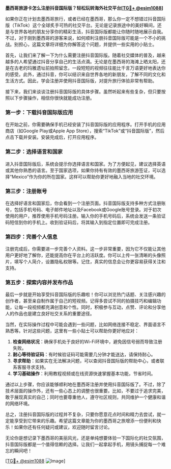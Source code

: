**墨西哥旅游卡怎么注册抖音国际版？轻松玩转海外社交平台[[TG💪+ @esim1088](https://t.me/s/esim1088)]**

如果你正在计划去墨西哥旅行，或者已经在墨西哥，那么你一定不想错过抖音国际版（TikTok）这个全球炙手可热的社交平台。无论是记录旅途中的美好瞬间，还是与世界各地的朋友分享你的精彩生活，抖音国际版都能让你随时随地展示自我。不过，对于刚到墨西哥的游客来说，如何顺利注册抖音国际版可能是一个不小的挑战。别担心，这篇文章将详细为你解答这个问题，并提供一些实用的小贴士。

首先，让我们来了解一下为什么需要注册抖音国际版。随着社交媒体的普及，越来越多的人希望通过抖音分享自己的生活点滴。无论是在墨西哥的海滩上晒太阳，还是在古老的玛雅遗址前拍照留念，一段短短的视频往往能比千言万语更好地表达你的感受。此外，通过抖音，你可以结识来自世界各地的新朋友，了解不同的文化和生活方式。因此，学会注册并使用抖音国际版，对提升旅行体验非常有帮助。

接下来，我们来谈谈注册抖音国际版的具体步骤。虽然听起来有些复杂，但只要按照以下步骤操作，相信你很快就能成功注册。

### 第一步：下载抖音国际版应用

在开始之前，你需要确保手机已经安装了抖音国际版的应用程序。打开手机的应用商店（如Google Play或Apple App Store），搜索“TikTok”或“抖音国际版”，然后点击下载并安装。安装完成后，打开应用程序。

### 第二步：选择语言和国家

进入抖音国际版后，系统会提示你选择语言和国家。为了方便起见，建议选择英语或其他你熟悉的语言。至于国家选项，如果你持有有效的墨西哥旅游签证，可以选择“Mexico”作为你的所在国家。这样可以帮助你更好地融入当地的社交环境。

### 第三步：注册账号

在选择好语言和国家后，你会看到一个注册页面。抖音国际版支持多种方式注册账号，包括手机号码、电子邮件地址以及Facebook或Google账号登录。对于初次使用的用户，推荐使用手机号码注册。输入你的手机号码后，系统会发送一条验证码短信到你的手机上。收到验证码后，将其输入到指定位置即可完成注册。

### 第四步：完善个人信息

注册完成后，你需要进一步完善个人资料。这一步非常重要，因为它不仅能让其他用户更好地了解你，还能提高你在平台上的活跃度。你可以上传一张清晰的头像照片，填写个人简介，设置隐私权限等。记住，真实的信息会让你更容易获得关注和支持。

### 第五步：探索内容并发布作品

最后一步就是开始享受抖音国际版的乐趣啦！你可以浏览热门话题、关注感兴趣的创作者，甚至亲自制作属于自己的短视频。记得多尝试不同的拍摄技巧和编辑功能，让每一段视频都充满创意和个性。同时，积极参与互动，点赞、评论和分享他人的作品也是建立良好社交关系的重要途径。

当然，在实际操作过程中可能会遇到一些问题，比如网络连接不稳定、界面语言不熟悉等。针对这些问题，这里有一些小贴士可以帮助你更好地应对：

1. **检查网络状况**：确保手机处于良好的Wi-Fi环境中，避免因信号弱而导致注册失败。
2. **耐心等待验证码**：有时候验证码可能需要几分钟才能送达，请保持耐心。
3. **寻求帮助**：如果实在无法解决问题，可以查阅抖音国际版的帮助中心，或者联系客服寻求支持。
4. **学习基础操作**：利用教程视频或在线资源快速掌握基本功能，节省时间。

通过以上步骤，你应该能够顺利地在墨西哥注册并使用抖音国际版了。不过，除了技术层面的操作外，还有一些心态上的调整也很重要。比如，不要过于追求完美，敢于展现真实的自己；同时也要尊重他人，遵守社区规则，共同维护一个健康和谐的网络环境。

总之，注册抖音国际版的过程并不复杂，只要你愿意花点时间和精力去尝试，就一定能享受到它带来的乐趣。希望这篇文章能为你的墨西哥之旅增添一份便利和快乐！如果你还有任何疑问或建议，欢迎随时留言讨论。

无论你是想记录下墨西哥的美丽风光，还是单纯想要体验一下国际化的社交氛围，抖音国际版都是一个值得信赖的选择。让我们一起拿起手机，用镜头捕捉每一个难忘的瞬间吧！

[[TG💪+ @esim1088](https://t.me/s/esim1088) ![Image](https://i.postimg.cc/4NQfJmqS/Snipaste-2025-05-13-00-14-12.png)]